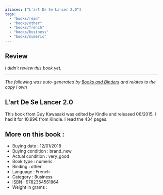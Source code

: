 ```yaml
---
aliases: ["L'art De Se Lancer 2.0"] 
tags: 
  - "books/read" 
  - "books/other" 
  - "books/french"
  - "books/business"
  - "books/numeric"
---
```

## Review
_I didn't review this book yet._

---
_The following was auto-generated by [Books and Binders](Books%20and%20Binders.md) and relates to the copy I own_
## L'art De Se Lancer 2.0
This book from Guy Kawasaki was edited by Kindle and released 06/2015. I had it for 10.99€ from Kindle. I read the 434 pages.

## More on this book :
- Buying date : 12/01/2018
- Buying condition : brand_new
- Actual condition : very_good
- Book type : numeric
- Binding : other
- Language : French
- Category : Business
- ISBN : 9782354561864
- Weight in grams : 

